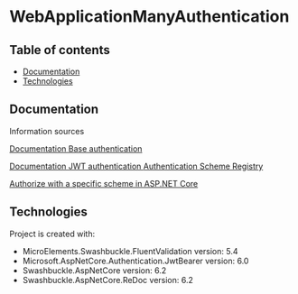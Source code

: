 # WebApplicationManyAuthentication

## Table of contents
* [Documentation](#documentation)
* [Technologies](#technologies)

## Documentation
Information sources

[Documentation Base authentication](https://datatracker.ietf.org/doc/html/rfc7617)

[Documentation JWT authentication ](https://datatracker.ietf.org/doc/rfc8725/)
[Authentication Scheme Registry](https://tools.ietf.org/html/rfc7235#section-5.1)

[Authorize with a specific scheme in ASP.NET Core](https://docs.microsoft.com/en-us/aspnet/core/security/authorization/limitingidentitybyscheme?view=aspnetcore-6.0)

## Technologies

Project is created with:
* MicroElements.Swashbuckle.FluentValidation version: 5.4
* Microsoft.AspNetCore.Authentication.JwtBearer version: 6.0
* Swashbuckle.AspNetCore version: 6.2
* Swashbuckle.AspNetCore.ReDoc version: 6.2
